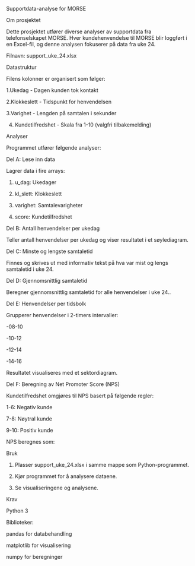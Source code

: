 Supportdata-analyse for MORSE

Om prosjektet

Dette prosjektet utfører diverse analyser av supportdata fra telefonselskapet MORSE. Hver kundehenvendelse til MORSE blir loggført i en Excel-fil, og denne analysen fokuserer på data fra uke 24.

Filnavn: support_uke_24.xlsx

Datastruktur

Filens kolonner er organisert som følger:

1.Ukedag - Dagen kunden tok kontakt

2.Klokkeslett - Tidspunkt for henvendelsen

3.Varighet - Lengden på samtalen i sekunder

4. Kundetilfredshet - Skala fra 1-10 (valgfri tilbakemelding)

Analyser

Programmet utfører følgende analyser:

Del A: Lese inn data

Lagrer data i fire arrays:

1. u_dag: Ukedager

2. kl_slett: Klokkeslett

3. varighet: Samtalevarigheter

4. score: Kundetilfredshet

Del B: Antall henvendelser per ukedag

Teller antall henvendelser per ukedag og viser resultatet i et søylediagram.

Del C: Minste og lengste samtaletid

Finnes og skrives ut med informativ tekst på hva var mist og lengs samtaletid i uke 24.

Del D: Gjennomsnittlig samtaletid

Beregner gjennomsnittlig samtaletid for alle henvendelser i uke 24..

Del E: Henvendelser per tidsbolk

Grupperer henvendelser i 2-timers intervaller:

-08-10

-10-12

-12-14

-14-16

Resultatet visualiseres med et sektordiagram.

Del F: Beregning av Net Promoter Score (NPS)

Kundetilfredshet omgjøres til NPS basert på følgende regler:

1-6: Negativ kunde

7-8: Nøytral kunde

9-10: Positiv kunde

NPS beregnes som:


Bruk

1. Plasser support_uke_24.xlsx i samme mappe som Python-programmet.

2. Kjør programmet for å analysere dataene.

3. Se visualiseringene og analysene.

Krav

Python 3

Biblioteker:

pandas for databehandling

matplotlib for visualisering

numpy for beregninger
